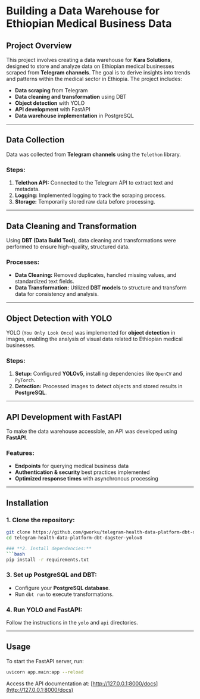 # Building a Data Warehouse for Ethiopian Medical Business Data

## Project Overview
This project involves creating a data warehouse for **Kara Solutions**, designed to store and analyze data on Ethiopian medical businesses scraped from **Telegram channels**. The goal is to derive insights into trends and patterns within the medical sector in Ethiopia. The project includes:

- **Data scraping** from Telegram
- **Data cleaning and transformation** using DBT
- **Object detection** with YOLO
- **API development** with FastAPI
- **Data warehouse implementation** in PostgreSQL

---
## Data Collection

Data was collected from **Telegram channels** using the `Telethon` library.

### **Steps:**
1. **Telethon API:** Connected to the Telegram API to extract text and metadata.
2. **Logging:** Implemented logging to track the scraping process.
3. **Storage:** Temporarily stored raw data before processing.

---
## Data Cleaning and Transformation

Using **DBT (Data Build Tool)**, data cleaning and transformations were performed to ensure high-quality, structured data.

### **Processes:**
- **Data Cleaning:** Removed duplicates, handled missing values, and standardized text fields.
- **Data Transformation:** Utilized **DBT models** to structure and transform data for consistency and analysis.

---
## Object Detection with YOLO

YOLO (`You Only Look Once`) was implemented for **object detection** in images, enabling the analysis of visual data related to Ethiopian medical businesses.

### **Steps:**
1. **Setup:** Configured **YOLOv5**, installing dependencies like `OpenCV` and `PyTorch`.
2. **Detection:** Processed images to detect objects and stored results in **PostgreSQL**.

---
## API Development with FastAPI

To make the data warehouse accessible, an API was developed using **FastAPI**.

### **Features:**
- **Endpoints** for querying medical business data
- **Authentication & security** best practices implemented
- **Optimized response times** with asynchronous processing

---
## Installation

### **1. Clone the repository:**
```bash
git clone https://github.com/gworku/telegram-health-data-platform-dbt-dagster-yolov8.git
cd telegram-health-data-platform-dbt-dagster-yolov8

### **2. Install dependencies:**
```bash
pip install -r requirements.txt
```

### **3. Set up PostgreSQL and DBT:**
- Configure your **PostgreSQL database**.
- Run `dbt run` to execute transformations.

### **4. Run YOLO and FastAPI:**
Follow the instructions in the `yolo` and `api` directories.

---
## Usage
To start the FastAPI server, run:
```bash
uvicorn app.main:app --reload
```
Access the API documentation at: [http://127.0.0.1:8000/docs](http://127.0.0.1:8000/docs)

